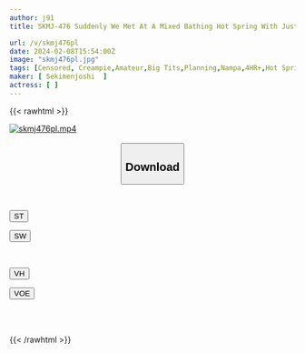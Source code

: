```yaml
---
author: j91
title: SKMJ-476 Suddenly We Met At A Mixed Bathing Hot Spring With Just A Towel! ? Matching Men And Women Who Have Just Lost Their Hearts At A Hot Spring! Close-up Mixed Bathing And Washing Each Other's Bodies When We Meet For The First Time! Will Love Bloom Between A Man And A Woman Who Have Exposed Their Bodies And Minds And Will They Have Raw Sex? ?

url: /v/skmj476pl
date: 2024-02-08T15:54:00Z
image: "skmj476pl.jpg"
tags: [Censored, Creampie,Amateur,Big Tits,Planning,Nampa,4HR+,Hot Spring,Bath	]
maker: [ Sekimenjoshi  ]
actress: [ ]
---
```



{{< rawhtml >}}

<div class="video" data-videoid="MqxbazQx8OHmpOz">
    <a href="javascript:;">
        <img src="/v/skmj476pl/skmj476pl.jpg" width="WIDTH" height="HEIGHT" alt="skmj476pl.mp4" loading="lazy">
    </a>
</div>

<script type="text/javascript" src="https://j91.asia/asset/on-demand-st.js"></script>

<br>
  <link rel="stylesheet" href="https://j91.asia/asset/bs5.css">
  
  <center>
  <button class="btn btn-primary" type="button" data-bs-toggle="collapse" data-bs-target=".multi-collapse" aria-expanded="false" aria-controls="multiCollapseExample1 multiCollapseExample2"><h2>Download</h2></button></center>
</p>
<div class="row">
  <div class="col">
    <div class="collapse multi-collapse" id="multiCollapseExample1">
      <div class="card card-body">
	      	      <br>
<div class="buttons">  
<p><a href="https://streamtape.to/v/MqxbazQx8OHmpOz" target="_blank"><button class="btn-hover color-3"><i class="fa fa-download"></i> ST</button></a></p>
<p><a href="https://cdnwish.com/sx99p39uuf74" target="_blank"><button class="btn-hover color-2"><i class="fa fa-download"></i> SW</button></a></p></div>
    </div>
  </div>
</div>
  <div class="col">
    <div class="collapse multi-collapse" id="multiCollapseExample2">
      <div class="card card-body">
	      <br>
<div class="buttons">
<p><a href="https://vidhidepro.com/f/d6gwjm0p8524" target="_blank"><button class="btn-hover color-9"><i class="fa fa-download"></i> VH</button></a></p>
<p><a href="https://voe.sx/0f6ycjcdfenn"><button class="btn-hover color-8"><i class="fa fa-download"></i> VOE</button></a></p></div>
<br><br>
      </div>
    </div>
  </div>
</div>

{{< /rawhtml >}}
